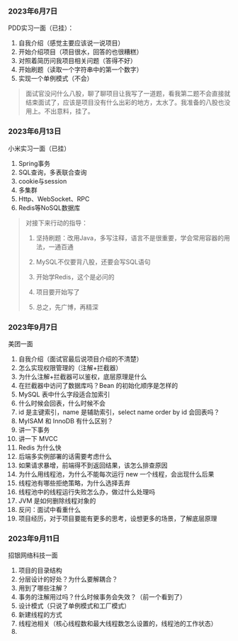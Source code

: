 ### 2023年6月7日

PDD实习一面（已挂）：

1. 自我介绍（感觉主要应该说一说项目）
2. 开始介绍项目（项目很水，回答的也很糟糕）
3. 对照着简历问我项目相关问题（答得不好）
4. 开始刷题（读取一个字符串中的第一个数字）
5. 实现一个单例模式（不会）

> 面试官没问什么八股，聊了聊项目让我写了一道题，看我第二题不会直接就结束面试了，应该是项目没有什么出彩的地方，太水了。我准备的八股也没用上。不出意料，挂了。

### 2023年6月13日

小米实习一面（已挂）

1. Spring事务
2. SQL查询，多表联合查询
3. cookie与session
4. 多集群
5. Http、WebSocket、RPC
6. Redis等NoSQL数据库

> 对接下来行动的指导：
>
> 1. 坚持刷题：改用Java，多写注释，语言不是很重要，学会常用容器的用法，一通百通
>
> 2. MySQL不仅要背八股，还要会写SQL语句
> 3. 开始学Redis，这个是必问的
> 4. 项目要开始写了
> 5. 总之，先广博，再精深

### 2023年9月7日

美团一面

1. 自我介绍（面试官最后说项目介绍的不清楚）
2. 怎么实现权限管理的（注解+拦截器）
3. 为什么注解+拦截器可以鉴权，底层原理是什么
4. 在拦截器中访问了数据库吗？Bean 的初始化顺序是怎样的
5. MySQL 表中什么字段适合加索引
6. 什么时候会回表，什么时候不会
7. id 是主键索引，name 是辅助索引，select name order by id 会回表吗？
8. MyISAM 和 InnoDB 有什么区别？
9. 讲一下事务
10. 讲一下 MVCC
11. Redis 为什么快
12. 后端多实例部署的话需要考虑什么
13. 如果请求暴增，前端得不到返回结果，该怎么排查原因
14. 为什么用线程池，为什么不能每次运行 new 一个线程，会出现什么后果
15. 线程池有哪些拒绝策略，为什么选择丢弃
16. 线程池中的线程运行失败怎么办，做过什么处理吗
17. JVM 是如何删除线程对象的
18. 反问：面试中看重什么
19. 项目经历，对于项目要能有更多的思考，设想更多的场景，了解底层原理

### 2023年9月11日

招银网络科技一面

1. 项目的目录结构
2. 分层设计的好处？为什么要解耦合？
3. 用到了哪些注解？
4. 事务的注解用过吗？什么时候事务会失效？（前一个看到了）
5. 设计模式（只说了单例模式和工厂模式）
6. 新建线程的方式
7. 线程池相关（核心线程数和最大线程数怎么设置的，线程池的工作状态）
8. 































